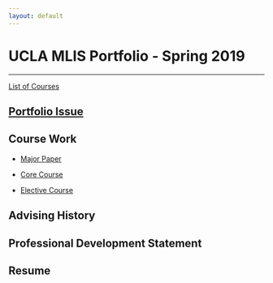 ```yaml
---
layout: default
---
```


# UCLA MLIS Portfolio - Spring 2019
* * *

[List of Courses](./courselisttest.md)

## [Portfolio Issue]()

## Course Work

* [Major Paper](./MajorIntro.md)

* [Core Course](./assets/CoreCourse.pdf)
     
* [Elective Course](./Elective.pdf)

## 

## Advising History

## Professional Development Statement

## Resume


